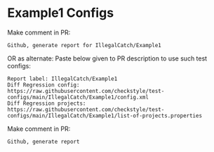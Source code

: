 # Example1 Configs
Make comment in PR:
```
Github, generate report for IllegalCatch/Example1
```
OR as alternate:
Paste below given to PR description to use such test configs:
```
Report label: IllegalCatch/Example1
Diff Regression config: https://raw.githubusercontent.com/checkstyle/test-configs/main/IllegalCatch/Example1/config.xml
Diff Regression projects: https://raw.githubusercontent.com/checkstyle/test-configs/main/IllegalCatch/Example1/list-of-projects.properties
```
Make comment in PR:
```
Github, generate report
```
